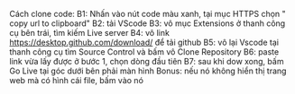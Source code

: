 Cách clone code:
B1: Nhấn vào nút code màu xanh, tại mục HTTPS chọn " copy url to clipboard"
B2: tải VScode
B3: vô mục Extensions ở thanh công cụ bên trái, tìm kiếm Live server
B4: vô link https://desktop.github.com/download/ để tải github
B5: vô lại Vscode tại thanh công cụ tìm Source Control và bấm vô Clone Repository
B6: paste link vừa lấy được ở bước 1, chọn dòng đầu tiên
B7: sau khi dow xong, bấm Go Live tại góc dưới bên phải màn hình
Bonus: nếu nó không hiển thị trang web mà có hình cái file, bấm vào nó
